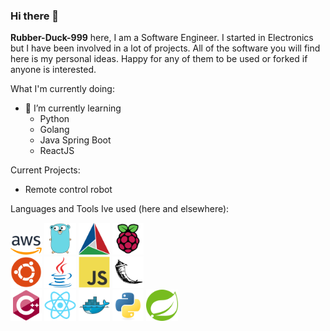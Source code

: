 ### Hi there 👋

**Rubber-Duck-999** here, I am a Software Engineer. I started in Electronics but I have been involved in a lot of projects. All of the software you will find here is my personal ideas. Happy for any of them to be used or forked if anyone is interested.

What I'm currently doing:

- 🌱 I’m currently learning
  - Python
  - Golang
  - Java Spring Boot
  - ReactJS
 
Current Projects:
- Remote control robot

Languages and Tools Ive used (here and elsewhere):

<!DOCTYPE html>
<html>
<head>
    <link rel="stylesheet" href="style.css">
</head>
<body>
  <div class="row">
    <div class="column">
      <img src="icons/aws.png" style="width:10%">
      <img src="icons/golang.svg" style="width:10%">
      <img src="icons/cmake.svg" style="width:10%">
      <img src="icons/raspberrypi.svg" style="width:10%">
    </div>
    <div class="column">
      <img src="icons/ubuntu.svg" style="width:10%">
      <img src="icons/java.svg" style="width:10%">
      <img src="icons/javascript.svg" style="width:10%">
      <img src="icons/flask.svg" style="width:10%">
    </div>
    <div class="column">
      <img src="icons/cplusplus.svg" style="width:10%">
      <img src="icons/react.svg" style="width:10%">
      <img src="icons/docker.svg" style="width:10%">
      <img src="icons/python.svg" style="width:10%">
      <img src="icons/spring.svg" style="width:10%">
    </div>
  </div>
</body>

